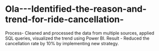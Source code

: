 # Ola---Identified-the-reason-and-trend-for-ride-cancellation-
Process-  Cleaned and processed the data from multiple sources, applied SQL queries, visualized the  trend using Power BI.  Result -  Reduced the cancellation rate by 10% by implementing new strategy.
